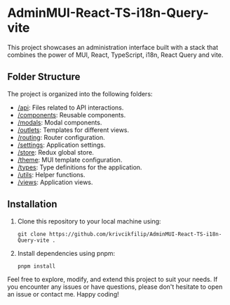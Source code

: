 # AdminMUI-React-TS-i18n-Query-vite

This project showcases an administration interface built with a stack that combines the power of MUI, React, TypeScript, i18n, React Query and vite.

## Folder Structure

The project is organized into the following folders:

- [/api](src/api): Files related to API interactions.
- [/components](src/components): Reusable components.
- [/modals](src/modals): Modal components.
- [/outlets](src/outlets): Templates for different views.
- [/routing](src/routing): Router configuration.
- [/settings](src/settings): Application settings.
- [/store](src/store): Redux global store.
- [/theme](src/theme): MUI template configuration.
- [/types](src/types): Type definitions for the application.
- [/utils](src/utils): Helper functions.
- [/views](src/views): Application views.

## Installation

1. Clone this repository to your local machine using:
   ```
   git clone https://github.com/krivcikfilip/AdminMUI-React-TS-i18n-Query-vite .
   ```
2. Install dependencies using pnpm:
   ```
   pnpm install
   ```

Feel free to explore, modify, and extend this project to suit your needs. If you encounter any issues or have questions, please don't hesitate to open an issue or contact me. Happy coding!